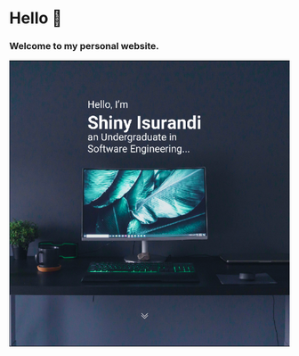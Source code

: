
# **Hello 👋**

### **Welcome to my personal website.**

<img src = "assets/screenshots/8.png" alt = "sample">
